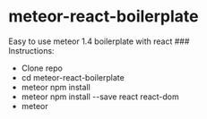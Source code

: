 # meteor-react-boilerplate
Easy to use meteor 1.4 boilerplate with react
###<br /> Instructions:
* Clone repo
* cd meteor-react-boilerplate
* meteor npm install
* meteor npm install --save react react-dom
* meteor
